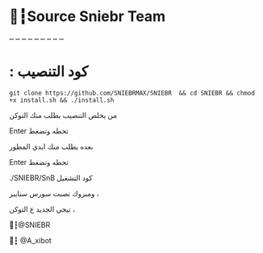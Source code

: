 # 🦁┇Source Sniebr Team
┉ ┉ ┉ ┉ ┉ ┉ ┉ ┉ ┉ 

# : كود التنصيب

`git clone https://github.com/SNIEBRMAX/SNIEBR  && cd SNIEBR && chmod +x install.sh && ./install.sh`

من يخلص التنصيب يطلب منك التوكن

Enter تحطه وتضغط  

بعده يطلب منك ايدي المطور 

Enter تحطه وتضغط  

./SNIEBR/SnB كود التشغيل 

ومبروك نصبت سورس سنايبر ،

تيجي الجديد ع التوكن ،

🔘┇@SNIEBR

📮┇ @A_xibot
